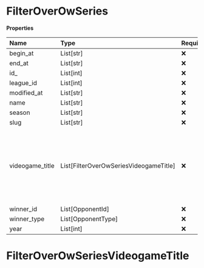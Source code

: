 # FilterOverOwSeries

**Properties**

| Name            | Type                                   | Required | Description                                                                                              |
| :-------------- | :------------------------------------- | :------- | :------------------------------------------------------------------------------------------------------- |
| begin_at        | List[str]                              | ❌       |                                                                                                          |
| end_at          | List[str]                              | ❌       |                                                                                                          |
| id\_            | List[int]                              | ❌       |                                                                                                          |
| league_id       | List[int]                              | ❌       |                                                                                                          |
| modified_at     | List[str]                              | ❌       |                                                                                                          |
| name            | List[str]                              | ❌       |                                                                                                          |
| season          | List[str]                              | ❌       |                                                                                                          |
| slug            | List[str]                              | ❌       |                                                                                                          |
| videogame_title | List[FilterOverOwSeriesVideogameTitle] | ❌       | A videogame title id or slug. <br/>Only for `/csgo/*`, `/codmw/*`, `/fifa/*` and `/ow/*` endpoints <br/> |
| winner_id       | List[OpponentId]                       | ❌       |                                                                                                          |
| winner_type     | List[OpponentType]                     | ❌       |                                                                                                          |
| year            | List[int]                              | ❌       |                                                                                                          |

# FilterOverOwSeriesVideogameTitle

